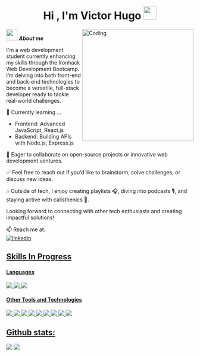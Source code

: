 <h1 align="center"><b>Hi , I'm Victor Hugo </b><img src="https://media.giphy.com/media/hvRJCLFzcasrR4ia7z/giphy.gif" width="35"></h1>
<!-- -->
<img align="right" width=300px alt="Coding" src="https://github.com/7oSkaaa/7oSkaaa/blob/main/Images/Right_Side.gif?raw=true"/>

<img src="https://github.com/7oSkaaa/7oSkaaa/blob/main/Images/about_me.gif?raw=true" width="30px">&nbsp;***About me***

I'm a web development student currently enhancing my skills through the Ironhack Web Development Bootcamp. I’m delving into both front-end and back-end technologies to become a versatile, full-stack developer ready to tackle real-world challenges.

🌱 Currently learning ...
  - Frontend: Advanced JavaScript, React.js
  - Backend: Building APIs with Node.js, Express.js

💼 Eager to collaborate on open-source projects or innovative web development ventures.

✅ Feel free to reach out if you’d like to brainstorm, solve challenges, or discuss new ideas.

🎶 Outside of tech, I enjoy creating playlists 🎧, diving into podcasts 🎙️, and staying active with calisthenics 💪.

Looking forward to connecting with other tech enthusiasts and creating impactful solutions!

📫 Reach me at: <br>
<a href="https://www.linkedin.com/in/victorhugoguardiolapereira/">
  <img src="https://img.shields.io/badge/linkedin-%230077B5.svg?style=for-the-badge&logo=linkedin&logoColor=white" alt="linkedin"/>

## Skills In Progress

<h4> Languages </h4>
<span> 
  <img src="https://img.shields.io/badge/HTML5-E34F26?style=for-the-badge&logo=html5&logoColor=white">
  <img src="https://img.shields.io/badge/CSS3-1572B6?style=for-the-badge&logo=css3&logoColor=white">
  <img src="https://img.shields.io/badge/JavaScript-F7DF1E?style=for-the-badge&logo=javascript&logoColor=black">
</span>


<h4> Other Tools and Technologies </h4>
<span>
  <img src="https://img.shields.io/badge/Git-F05032?style=for-the-badge&logo=git&logoColor=white">
  <img src="https://img.shields.io/badge/bootstrap-%238511FA.svg?style=for-the-badge&logo=bootstrap&logoColor=white">
  <img src="https://img.shields.io/badge/node.js-6DA55F?style=for-the-badge&logo=node.js&logoColor=white">
  <img src="https://img.shields.io/badge/express.js-%23404d59.svg?style=for-the-badge&logo=express&logoColor=%2361DAFB">
  <img src="https://img.shields.io/badge/MongoDB-%234ea94b.svg?style=for-the-badge&logo=mongodb&logoColor=white">
  <img src="https://img.shields.io/badge/react-%2320232a.svg?style=for-the-badge&logo=react&logoColor=%2361DAFB">
  <img src="https://img.shields.io/badge/Notion-%23000000.svg?style=for-the-badge&logo=notion&logoColor=white">
  <img src="https://img.shields.io/badge/Trello-%23026AA7.svg?style=for-the-badge&logo=Trello&logoColor=white">
  <img src="https://img.shields.io/badge/github-%23121011.svg?style=for-the-badge&logo=github&logoColor=white">
</span> 

<h2>Github stats:</h2> 

[![](https://github-readme-stats.vercel.app/api?username=HelixGuardi&show_icons=true&theme=tokyonight&hide_border=true&locale=en)](https://github.com/HelixGuardi)
[![](https://github-readme-streak-stats.herokuapp.com/?user=HelixGuardi&theme=material-palenight)](https://github.com/HelixGuardi)
</div>

